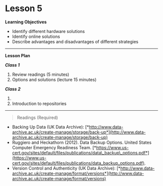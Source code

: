 Lesson 5
========

**Learning Objectives**
  - Identify different hardware solutions
  - Identify online solutions
  - Describe advantages and disadvantages of different strategies

---

**Lesson Plan**
  
*__Class 1__*  

1. Review readings (5 minutes)
2. Options and solutions (lecture 15 minutes) 

*__Class 2__*  

1. 
2. Introduction to repositories

---

> Readings (Required)

  - Backing Up Data (UK Data Archive): [*http://www.data-archive.ac.uk/create-manage/storage/back-up*](http://www.data-archive.ac.uk/create-manage/storage/back-up)
  - Ruggiero and Heckathorn (2012). Data Backup Options. United States Computer Emergency Readiness Team. [*https://www.us-cert.gov/sites/default/files/publications/data\_backup\_options.pdf*](https://www.us-cert.gov/sites/default/files/publications/data_backup_options.pdf).
  - Version Control and Authenticity (UK Data Archive): [*http://www.data-archive.ac.uk/create-manage/format/versions*](http://www.data-archive.ac.uk/create-manage/format/versions)
